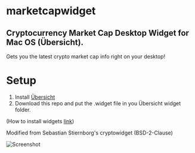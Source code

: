 # marketcapwidget
## Cryptocurrency Market Cap Desktop Widget for Mac OS (Übersicht).

Gets you the latest crypto market cap info right on your desktop!

# Setup
1. Install [Übersicht](http://tracesof.net/uebersicht/)
2. Download this repo and put the .widget file in you Übersicht widget folder. 

(How to install widgets [link](http://tracesof.net/uebersicht-widgets/#installation))

Modified from Sebastian Stiernborg's cryptowidget (BSD-2-Clause)

![Screenshot](https://github.com/zhanchengqian/marketcapwidget/blob/master/screenshot.png)
